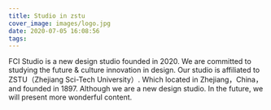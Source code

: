 ```yaml
---
title: Studio in zstu
cover_image: images/logo.jpg
date: 2020-07-05 16:08:56
tags:
---
```

FCI Studio is a new design studio founded in 2020. We are committed to studying the future & culture innovation in design. Our studio is affiliated to ZSTU（Zhejiang Sci-Tech University）. Which located in Zhejiang，China，and founded in 1897. Although we are a new design studio. In the future, we will present more wonderful content.




































